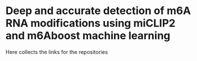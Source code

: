 # Deep and accurate detection of m6A RNA modifications using miCLIP2 and m6Aboost machine learning

Here collects the links for the repositories 